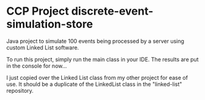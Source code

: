 CCP Project
discrete-event-simulation-store
================================

Java project to simulate 100 events being processed by a server using custom Linked List software.


To run this project, simply run the main class in your IDE. The results are put in the console for now...

I just copied over the Linked List class from my other project for ease of use. It should be a duplicate of the LinkedList class in the "linked-list" repository.
